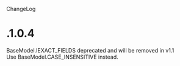 ChangeLog

# .1.0.4
BaseModel.IEXACT_FIELDS deprecated and will be removed in v1.1\
Use BaseModel.CASE_INSENSITIVE instead.
